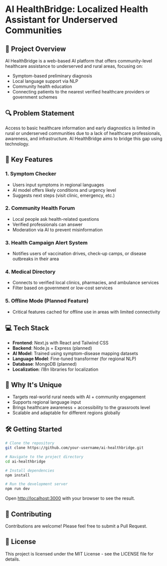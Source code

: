 # AI HealthBridge: Localized Health Assistant for Underserved Communities

## 🌟 Project Overview

AI HealthBridge is a web-based AI platform that offers community-level healthcare assistance to underserved and rural areas, focusing on:

- Symptom-based preliminary diagnosis
- Local language support via NLP
- Community health education
- Connecting patients to the nearest verified healthcare providers or government schemes

## 🔍 Problem Statement

Access to basic healthcare information and early diagnostics is limited in rural or underserved communities due to a lack of healthcare professionals, awareness, and infrastructure. AI HealthBridge aims to bridge this gap using technology.

## 🚀 Key Features

### 1. Symptom Checker
- Users input symptoms in regional languages
- AI model offers likely conditions and urgency level
- Suggests next steps (visit clinic, emergency, etc.)

### 2. Community Health Forum
- Local people ask health-related questions
- Verified professionals can answer
- Moderation via AI to prevent misinformation

### 3. Health Campaign Alert System
- Notifies users of vaccination drives, check-up camps, or disease outbreaks in their area

### 4. Medical Directory
- Connects to verified local clinics, pharmacies, and ambulance services
- Filter based on government or low-cost services

### 5. Offline Mode (Planned Feature)
- Critical features cached for offline use in areas with limited connectivity

## 💻 Tech Stack

- **Frontend**: Next.js with React and Tailwind CSS
- **Backend**: Node.js + Express (planned)
- **AI Model**: Trained using symptom-disease mapping datasets
- **Language Model**: Fine-tuned transformer (for regional NLP)
- **Database**: MongoDB (planned)
- **Localization**: i18n libraries for localization

## 🌈 Why It's Unique

- Targets real-world rural needs with AI + community engagement
- Supports regional language input
- Brings healthcare awareness + accessibility to the grassroots level
- Scalable and adaptable for different regions globally

## 🛠️ Getting Started

```bash
# Clone the repository
git clone https://github.com/your-username/ai-healthbridge.git

# Navigate to the project directory
cd ai-healthbridge

# Install dependencies
npm install

# Run the development server
npm run dev
```

Open [http://localhost:3000](http://localhost:3000) with your browser to see the result.

## 🤝 Contributing

Contributions are welcome! Please feel free to submit a Pull Request.

## 📝 License

This project is licensed under the MIT License - see the LICENSE file for details.
